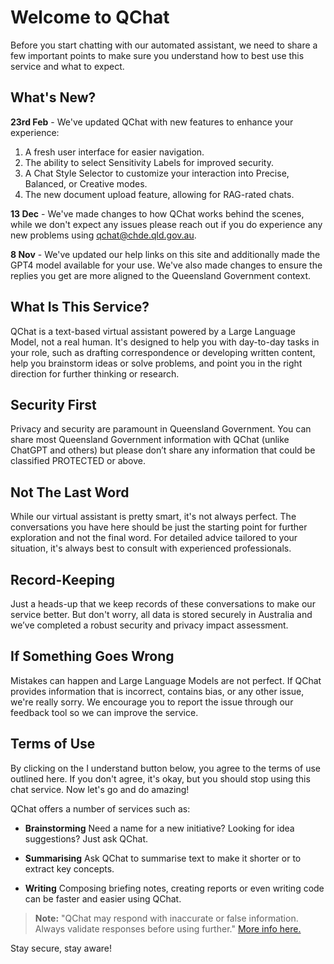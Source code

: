 # Welcome to QChat

Before you start chatting with our automated assistant, we need to share a few important points to make sure you understand how to best use this service and what to expect.

## What's New?

**23rd Feb** - We've updated QChat with new features to enhance your experience:

1. A fresh user interface for easier navigation.
2. The ability to select Sensitivity Labels for improved security.
3. A Chat Style Selector to customize your interaction into Precise, Balanced, or Creative modes.
4. The new document upload feature, allowing for RAG-rated chats.

**13 Dec** - We've made changes to how QChat works behind the scenes, while we don't expect any issues please reach out if you do experience any new problems using <qchat@chde.qld.gov.au>.

**8 Nov** - We've updated our help links on this site and additionally made the GPT4 model available for your use. We've also made changes to ensure the replies you get are more aligned to the Queensland Government context.

## What Is This Service?

QChat is a text-based virtual assistant powered by a Large Language Model, not a real human. It's designed to help you with day-to-day tasks in your role, such as drafting correspondence or developing written content, help you brainstorm ideas or solve problems, and point you in the right direction for further thinking or research.

## Security First

Privacy and security are paramount in Queensland Government. You can share most Queensland Government information with QChat (unlike ChatGPT and others) but please don’t share any information that could be classified PROTECTED or above.

## Not The Last Word

While our virtual assistant is pretty smart, it's not always perfect. The conversations you have here should be just the starting point for further exploration and not the final word. For detailed advice tailored to your situation, it's always best to consult with experienced professionals.

## Record-Keeping

Just a heads-up that we keep records of these conversations to make our service better. But don't worry, all data is stored securely in Australia and we’ve completed a robust security and privacy impact assessment.

## If Something Goes Wrong

Mistakes can happen and Large Language Models are not perfect. If QChat provides information that is incorrect, contains bias, or any other issue, we're really sorry. We encourage you to report the issue through our feedback tool so we can improve the service.

## Terms of Use

By clicking on the I understand button below, you agree to the terms of use outlined here. If you don't agree, it's okay, but you should stop using this chat service. Now let's go and do amazing!

QChat offers a number of services such as:

- **Brainstorming**
  Need a name for a new initiative? Looking for idea suggestions? Just ask QChat.

- **Summarising**
  Ask QChat to summarise text to make it shorter or to extract key concepts.

- **Writing**
  Composing briefing notes, creating reports or even writing code can be faster and easier using QChat.

> **Note:** "QChat may respond with inaccurate or false information. Always validate responses before using further." [More info here.](https://www.forgov.qld.gov.au/information-and-communication-technology/qchat/qchat-assistant)

Stay secure, stay aware!
